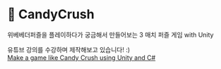 
# 🍭 CandyCrush 
위베베더퍼즐을 플레이하다가
궁금해서 만들어보는 3 매치 퍼즐 게임 with Unity

유튜브 강의를 수강하며 제작해보고 있습니다! :)  
[Make a game like Candy Crush using Unity and C#](https://www.youtube.com/playlist?list=PL4vbr3u7UKWrxEz75MqmTDd899cYAvQ_B)
